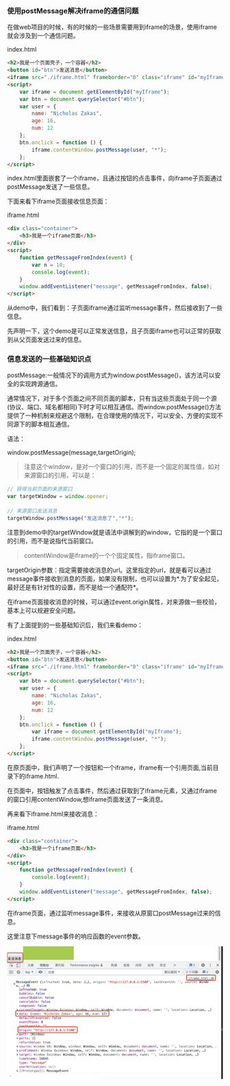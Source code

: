 ### 使用postMessage解决iframe的通信问题

在做web项目的时候，有的时候的一些场景需要用到iframe的场景，使用iframe就会涉及到一个通信问题。

index.html
```html
<h2>我是一个页面壳子，一个容器</h2>
<button id="btn">发送消息</button>
<iframe src="./iframe.html" frameborder="0" class="iframe" id="myIframe"></iframe>
<script>
    var iframe = document.getElementById("myIframe");
    var btn = document.querySelector("#btn");
    var user = {
        name: "Nicholas Zakas",
        age: 16,
        num: 12
    };
    btn.onclick = function () {
        iframe.contentWindow.postMessage(user, "*");
    };
</script>
```

index.html里面嵌套了一个iframe，且通过按钮的点击事件，向iframe子页面通过postMessage发送了一些信息。

下面来看下iframe页面接收信息页面：

iframe.html

```html
<div class="container">
    <h3>我是一个iframe页面</h3>
</div>
<script>
    function getMessageFromIndex(event) {
        var n = 10;
        console.log(event);
    }
    window.addEventListener("message", getMessageFromIndex, false);
</script>
```

从demo中，我们看到：子页面iframe通过监听message事件，然后接收到了一些信息。

先声明一下，这个demo是可以正常发送信息，且子页面iframe也可以正常的获取到从父页面发送过来的信息。

### 信息发送的一些基础知识点

postMessage:一般情况下的调用方式为window.postMessage()，该方法可以安全的实现跨源通信。

通常情况下，对于多个页面之间不同页面的脚本，只有当这些页面处于同一个源(协议、端口、域名都相同)下时才可以相互通信。而window.postMessage()方法提供了一种机制来规避这个限制，在合理使用的情况下，可以安全、方便的实现不同源下的脚本相互通信。

语法：

window.postMessage(message,targetOrigin);

> 注意这个window，是对一个窗口的引用，而不是一个固定的属性值，如对来源窗口的引用，可以是：

```js
// 获得当前页面的来源窗口
var targetWindow = window.opener;

// 来源窗口发送消息
targetWindow.postMessage("发送消息了","*");
```

注意到demo中的targetWindow就是语法中讲解到的window，它指的是一个窗口的引用，而不是说指代当前窗口。

> contentWindow是iframe的一个个固定属性，指iframe窗口。

targetOrigin参数：指定需要接收消息的url。这里指定的url，就是看可以通过message事件接收到消息的页面，如果没有限制，也可以设置为*.为了安全起见，最好还是有针对性的设置，而不是给一个通配符*。

在iframe页面接收消息的时候，可以通过event.origin属性，对来源做一些校验，基本上可以规避安全问题。

有了上面提到的一些基础知识后，我们来看demo：

index.html
```html
<h2>我是一个页面壳子，一个容器</h2>
<button id="btn">发送消息</button>
<iframe src="./iframe.html" frameborder="0" class="iframe" id="myIframe"></iframe>
<script>
    var btn = document.querySelector("#btn");
    var user = {
        name: "Nicholas Zakas",
        age: 16,
        num: 12
    };
    btn.onclick = function () {
        var iframe = document.getElementById("myIframe");
        iframe.contentWindow.postMessage(user, "*");
    };
</script>
```

在原页面中，我们声明了一个按钮和一个iframe，iframe有一个引用页面,当前目录下的iframe.html.

在页面中，按钮触发了点击事件，然后通过获取到了iframe元素，又通过iframe的窗口引用contentWindow,想iframe页面发送了一条消息。

再来看下iframe.html来接收消息：

iframe.html
```html
<div class="container">
    <h3>我是一个iframe页面</h3>
</div>
<script>
    function getMessageFromIndex(event) {
        console.log(event);
    }
    window.addEventListener("message", getMessageFromIndex, false);
</script>
```
在iframe页面，通过监听message事件，来接收从原窗口postMessage过来的信息。

这里注意下message事件的响应函数的event参数。

![通过message事件接收信息](./images/i5.png)

